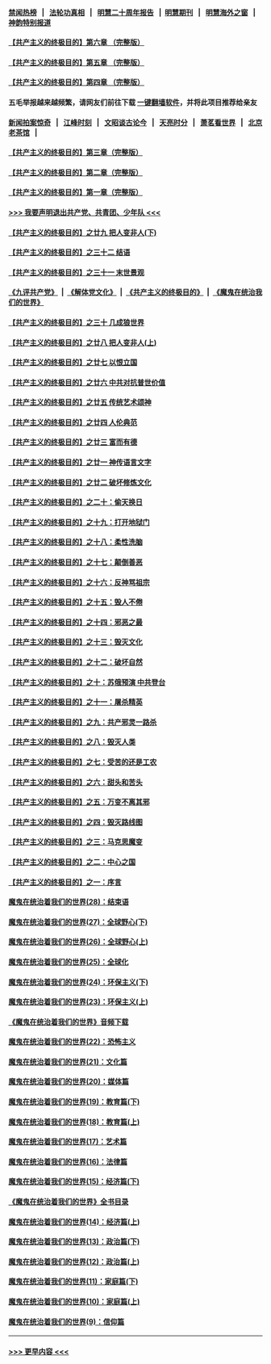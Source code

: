 #### [禁闻热榜](热点新闻.md?=0)  &nbsp;&nbsp;|&nbsp;&nbsp; [法轮功真相](https://github.com/gfw-breaker/truth/blob/master/README.md?=0) &nbsp;&nbsp;|&nbsp;&nbsp; [明慧二十周年报告](https://github.com/gfw-breaker/mh-reports/blob/master/README.md?=0) &nbsp;&nbsp;|&nbsp;&nbsp;[明慧期刊](https://github.com/gfw-breaker/mh-qikan) &nbsp;&nbsp;|&nbsp;&nbsp; [明慧海外之窗](https://github.com/gfw-breaker/mh-news/blob/master/README.md?=0) &nbsp;&nbsp;|&nbsp;&nbsp; [神韵特别报道](https://github.com/gfw-breaker/mh-news/blob/master/shenyun.md?=0)
#### [【共产主义的终极目的】第六章 （完整版）](../pages/nsc422/n11428913.md?t=03111232) 
#### [【共产主义的终极目的】第五章 （完整版）](../pages/nsc422/n11428912.md?t=03111232) 
#### [【共产主义的终极目的】第四章 （完整版）](../pages/nsc422/n11428907.md?t=03111232) 
#### 五毛举报越来越频繁，请网友们前往下载 [一键翻墙软件](https://github.com/gfw-breaker/ssr-accounts)，并将此项目推荐给亲友
#### [新闻拍案惊奇](https://github.com/gfw-breaker/banned-news/blob/master/pages/link4.md) &nbsp;&nbsp;|&nbsp;&nbsp; [江峰时刻](https://github.com/gfw-breaker/banned-news/blob/master/pages/link4.md) &nbsp;&nbsp;|&nbsp;&nbsp; [文昭谈古论今](https://github.com/gfw-breaker/banned-news/blob/master/pages/link4.md) &nbsp;&nbsp;|&nbsp;&nbsp; [天亮时分](https://github.com/gfw-breaker/banned-news/blob/master/pages/link4.md) &nbsp;&nbsp;|&nbsp;&nbsp; [萧茗看世界](https://github.com/gfw-breaker/banned-news/blob/master/pages/link4.md) &nbsp;&nbsp;|&nbsp;&nbsp; [北京老茶馆](https://github.com/gfw-breaker/banned-news/blob/master/pages/link4.md) &nbsp;&nbsp;|&nbsp;&nbsp; 
#### [【共产主义的终极目的】第三章（完整版）](../pages/nsc422/n11428848.md?t=03111232) 
#### [【共产主义的终极目的】第二章（完整版）](../pages/nsc422/n11428831.md?t=03111232) 
#### [【共产主义的终极目的】第一章（完整版）](../pages/nsc422/n11417651.md?t=03111232) 
#### [>>> 我要声明退出共产党、共青团、少年队 <<<](https://github.com/begood0513/goodnews/blob/master/quit/letter.md) 
#### [【共产主义的终极目的】之廿九 把人变非人(下)](../pages/nsc422/n11344140.md?t=03111232) 
#### [【共产主义的终极目的】之三十二 结语](../pages/nsc422/n11360535.md?t=03111232) 
#### [【共产主义的终极目的】之三十一 末世景观](../pages/nsc422/n11351129.md?t=03111232) 
#### [《九评共产党》](https://github.com/begood0513/9ping.md/blob/master/README.md) &nbsp;|&nbsp; [《解体党文化》](../../../../jtdwh.md/blob/master/README.md)  &nbsp;|&nbsp; [《共产主义的终极目的》](../../../../gczydzjmd.md/blob/master/README.md) &nbsp;|&nbsp; [《魔鬼在统治我们的世界》](../../../../mgztzwmdsj.md/blob/master/README.md) 
#### [【共产主义的终极目的】之三十 几成狼世界](../pages/nsc422/n11348280.md?t=03111232) 
#### [【共产主义的终极目的】之廿八 把人变非人(上)](../pages/nsc422/n11340492.md?t=03111232) 
#### [【共产主义的终极目的】之廿七 以恨立国](../pages/nsc422/n11336944.md?t=03111232) 
#### [【共产主义的终极目的】之廿六 中共对抗普世价值](../pages/nsc422/n11324785.md?t=03111232) 
#### [【共产主义的终极目的】之廿五 传统艺术颂神](../pages/nsc422/n11296396.md?t=03111232) 
#### [【共产主义的终极目的】之廿四 人伦典范](../pages/nsc422/n11296397.md?t=03111232) 
#### [【共产主义的终极目的】之廿三 富而有德](../pages/nsc422/n11283598.md?t=03111232) 
#### [【共产主义的终极目的】之廿一 神传语言文字](../pages/nsc422/n11263265.md?t=03111232) 
#### [【共产主义的终极目的】之廿二 破坏修炼文化](../pages/nsc422/n11245728.md?t=03111232) 
#### [【共产主义的终极目的】之二十：偷天换日](../pages/nsc422/n11238846.md?t=03111232) 
#### [【共产主义的终极目的】之十九：打开地狱门](../pages/nsc422/n11206376.md?t=03111232) 
#### [【共产主义的终极目的】之十八：柔性洗脑](../pages/nsc422/n11199994.md?t=03111232) 
#### [【共产主义的终极目的】之十七：颠倒善恶](../pages/nsc422/n11179782.md?t=03111232) 
#### [【共产主义的终极目的】之十六：反神骂祖宗](../pages/nsc422/n11166798.md?t=03111232) 
#### [【共产主义的终极目的】之十五：毁人不倦](../pages/nsc422/n11166792.md?t=03111232) 
#### [【共产主义的终极目的】之十四：邪恶之最](../pages/nsc422/n11150249.md?t=03111232) 
#### [【共产主义的终极目的】之十三：毁灭文化](../pages/nsc422/n11135227.md?t=03111232) 
#### [【共产主义的终极目的】之十二：破坏自然](../pages/nsc422/n11135214.md?t=03111232) 
#### [【共产主义的终极目的】之十：苏俄预演 中共登台](../pages/nsc422/n11118424.md?t=03111232) 
#### [【共产主义的终极目的】之十一：屠杀精英](../pages/nsc422/n11118442.md?t=03111232) 
#### [【共产主义的终极目的】之九：共产邪灵一路杀](../pages/nsc422/n11114139.md?t=03111232) 
#### [【共产主义的终极目的】之八：毁灭人类](../pages/nsc422/n11108503.md?t=03111232) 
#### [【共产主义的终极目的】之七：受苦的还是工农](../pages/nsc422/n11101809.md?t=03111232) 
#### [【共产主义的终极目的】之六：甜头和苦头](../pages/nsc422/n11096971.md?t=03111232) 
#### [【共产主义的终极目的】之五：万变不离其邪](../pages/nsc422/n11091285.md?t=03111232) 
#### [【共产主义的终极目的】之四：毁灭路线图](../pages/nsc422/n11086284.md?t=03111232) 
#### [【共产主义的终极目的】之三：马克思魔变](../pages/nsc422/n11061941.md?t=03111232) 
#### [【共产主义的终极目的】之二：中心之国](../pages/nsc422/n11047728.md?t=03111232) 
#### [【共产主义的终极目的】之一：序言](../pages/nsc422/n11086077.md?t=03111232) 
#### [魔鬼在统治着我们的世界(28)：结束语](../pages/nsc422/n10936246.md?t=03111232) 
#### [魔鬼在统治着我们的世界(27)：全球野心(下)](../pages/nsc422/n10928319.md?t=03111232) 
#### [魔鬼在统治着我们的世界(26)：全球野心(上)](../pages/nsc422/n10900318.md?t=03111232) 
#### [魔鬼在统治着我们的世界(25)：全球化](../pages/nsc422/n10788205.md?t=03111232) 
#### [魔鬼在统治着我们的世界(24)：环保主义(下)](../pages/nsc422/n10695307.md?t=03111232) 
#### [魔鬼在统治着我们的世界(23)：环保主义(上)](../pages/nsc422/n10688613.md?t=03111232) 
#### [《魔鬼在统治着我们的世界》音频下载](../pages/nsc422/n10635553.md?t=03111232) 
#### [魔鬼在统治着我们的世界(22)：恐怖主义](../pages/nsc422/n10614727.md?t=03111232) 
#### [魔鬼在统治着我们的世界(21)：文化篇](../pages/nsc422/n10597706.md?t=03111232) 
#### [魔鬼在统治着我们的世界(20)：媒体篇](../pages/nsc422/n10586579.md?t=03111232) 
#### [魔鬼在统治着我们的世界(19)：教育篇(下)](../pages/nsc422/n10564808.md?t=03111232) 
#### [魔鬼在统治着我们的世界(18)：教育篇(上)](../pages/nsc422/n10526970.md?t=03111232) 
#### [魔鬼在统治着我们的世界(17)：艺术篇](../pages/nsc422/n10499093.md?t=03111232) 
#### [魔鬼在统治着我们的世界(16)：法律篇](../pages/nsc422/n10485969.md?t=03111232) 
#### [魔鬼在统治着我们的世界(15)：经济篇(下)](../pages/nsc422/n10469975.md?t=03111232) 
#### [《魔鬼在统治着我们的世界》全书目录](../pages/nsc422/n10464261.md?t=03111232) 
#### [魔鬼在统治着我们的世界(14)：经济篇(上)](../pages/nsc422/n10457370.md?t=03111232) 
#### [魔鬼在统治着我们的世界(13)：政治篇(下)](../pages/nsc422/n10448270.md?t=03111232) 
#### [魔鬼在统治着我们的世界(12)：政治篇(上)](../pages/nsc422/n10444576.md?t=03111232) 
#### [魔鬼在统治着我们的世界(11)：家庭篇(下)](../pages/nsc422/n10440961.md?t=03111232) 
#### [魔鬼在统治着我们的世界(10)：家庭篇(上)](../pages/nsc422/n10435448.md?t=03111232) 
#### [魔鬼在统治着我们的世界(9)：信仰篇](../pages/nsc422/n10432159.md?t=03111232) 

----
#### [ >>> 更早内容 <<< ](../indexes/nsc422-earlier.md)
